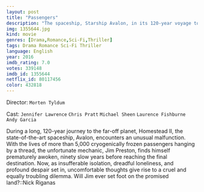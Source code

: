 ```yaml
---
layout: post
title: "Passengers"
description: "The spaceship, Starship Avalon, in its 120-year voyage to a distant colony planet known as the Homestead Colony and transporting 5,258 people has a malfunction in one of its sleep chambers. As a result one hibernation pod opens prematurely and the one person that awakes, Jim Preston (Chris Pratt) is stranded on the spaceship, still 90 years from his destination..."
img: 1355644.jpg
kind: movie
genres: [Drama,Romance,Sci-Fi,Thriller]
tags: Drama Romance Sci-Fi Thriller 
language: English
year: 2016
imdb_rating: 7.0
votes: 339148
imdb_id: 1355644
netflix_id: 80117456
color: 432818
---
```

Director: `Morten Tyldum`  

Cast: `Jennifer Lawrence` `Chris Pratt` `Michael Sheen` `Laurence Fishburne` `Andy Garcia` 

During a long, 120-year journey to the far-off planet, Homestead II, the state-of-the-art spaceship, Avalon, encounters an unusual malfunction. With the lives of more than 5,000 cryogenically frozen passengers hanging by a thread, the unfortunate mechanic, Jim Preston, finds himself prematurely awoken, ninety slow years before reaching the final destination. Now, as insufferable isolation, dreadful loneliness, and profound despair set in, uncomfortable thoughts give rise to a cruel and equally troubling dilemma. Will Jim ever set foot on the promised land?::Nick Riganas